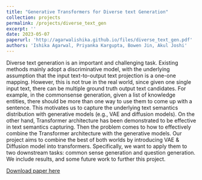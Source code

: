 ```yaml
---
title: "Generative Transformers for Diverse text Generation"
collection: projects
permalink: /projects/diverse_text_gen
excerpt: ''
date: 2023-05-07
paperurl: 'http://agarwalishika.github.io/files/diverse_text_gen.pdf'
authors: 'Ishika Agarwal, Priyanka Kargupta, Bowen Jin, Akul Joshi'
---
```

Diverse text generation is an important and challenging task. Existing methods mainly adopt a discriminative model, with the underlying assumption that the input text-to-output text projection is a one-one mapping. However, this is not true in the real world, since given one single input text, there can be multiple ground truth output text candidates. For example, in the commonsense generation, given a list of knowledge entities, there should be more than one way to use them to come up with a sentence. This motivates us to capture the underlying text semantics distribution with generative models (e.g., VAE and diffusion models). On the other hand, Transformer architecture has been demonstrated to be effective in text semantics capturing. Then the problem comes to how to effectively combine the Transformer architecture with the generative models. Our project aims to combine the best of both worlds by introducing VAE & Diffusion model into transformers. Specifically, we want to apply them to two downstream tasks: common sense generation and question generation. We include results, and some future work to further this project.

[Download paper here](http://agarwalishika.github.io/files/diverse_text_gen.pdf)
